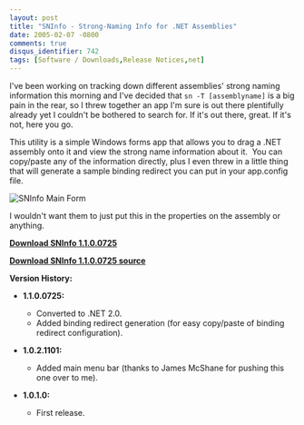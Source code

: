```yaml
---
layout: post
title: "SNInfo - Strong-Naming Info for .NET Assemblies"
date: 2005-02-07 -0800
comments: true
disqus_identifier: 742
tags: [Software / Downloads,Release Notices,net]
---
```

I've been working on tracking down different assemblies' strong naming
information this morning and I've decided that `sn -T [assemblyname]` is
a big pain in the rear, so I threw together an app I'm sure is out there
plentifully already yet I couldn't be bothered to search for. If it's
out there, great. If it's not, here you go.
 
 This utility is a simple Windows forms app that allows you to drag a
.NET assembly onto it and view the strong name information about it. 
You can copy/paste any of the information directly, plus I even threw in
a little thing that will generate a sample binding redirect you can put
in your app.config file.
 
 ![SNInfo Main
Form](https://hyqi8g.dm1.livefilestore.com/y2pDGesONhNw_6MfSwS6KC134Bp0kjgSVxQb-OGRI8q2O7CH8XD6nhYVh4DrfD4eRB3IGBZDbJOh3YSH3euMovoEA0QjDakODLJfG3vvlUbu5U/sninfo.gif?psid=1)
 
 I wouldn't want them to just put this in the properties on the assembly
or anything.
 
 [**Download SNInfo
1.1.0.0725**](https://skydrive.live.com/redir?resid=C2CB832A5EC9B707%2138710)
 
 [**Download SNInfo 1.1.0.0725
source**](https://skydrive.live.com/redir?resid=C2CB832A5EC9B707%2138711)
 
 **Version History:**

-   **1.1.0.0725:**
    -   Converted to .NET 2.0.
    -   Added binding redirect generation (for easy copy/paste of
        binding redirect configuration).

-   **1.0.2.1101:**
    -   Added main menu bar (thanks to James McShane for pushing this
        one over to me).

-   **1.0.1.0:**
    -   First release.



